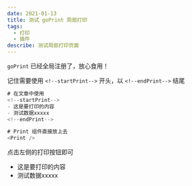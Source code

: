 ```yaml
---
date: 2021-01-13
title: 测试 goPrint 局部打印
tags:
  - 打印
  - 插件
describe: 测试局部打印页面
---
```


`goPrint` 已经全局注册了，放心食用！

记住需要使用 `<!--startPrint-->` 开头，以 `<!--endPrint-->` 结尾

``` js
# 在文章中使用
<!--startPrint-->
- 这是要打印的内容
- 测试数据xxxxx
<!--endPrint-->

# Print 组件直接放上去
<Print />
```

点击左侧的打印按钮即可

<!--startPrint-->

- 这是要打印的内容
- 测试数据xxxxx
<!--endPrint-->

<Print />